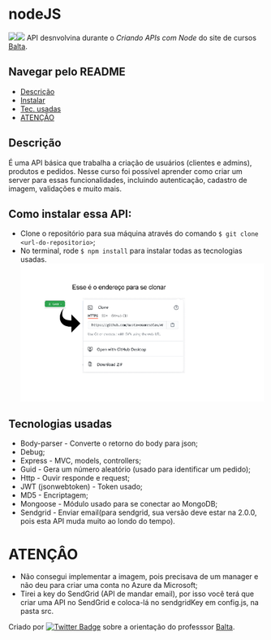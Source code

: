 # nodeJS
<img src="https://img.shields.io/badge/node.js%20-%2343853D.svg?&style=for-the-badge&logo=node.js&logoColor=white"/><img src="https://img.shields.io/badge/javascript%20-%23323330.svg?&style=for-the-badge&logo=javascript&logoColor=%23F7DF1E"/>
API desnvolvina durante o _Criando APIs com Node_ do site de cursos [Balta](https://balta.io/).

## Navegar pelo README
* [Descrição](https://github.com/GustavoGomesDias/APIs-node#descri%C3%A7%C3%A3o)
* [Instalar](https://github.com/GustavoGomesDias/APIs-node#como-instalar-essa-api)
* [Tec. usadas](https://github.com/GustavoGomesDias/APIs-node#tecnologias-usadas)
* [ATENÇÃO](https://github.com/GustavoGomesDias/APIs-node#aten%C3%A7%C3%A2o)
## Descrição

É uma API básica que trabalha a criação de usuários (clientes e admins), produtos e pedidos. Nesse curso foi possível aprender como criar um server para essas funcionalidades, incluindo autenticação, cadastro de imagem, validações e muito mais.

## Como instalar essa API:

* Clone o repositório para sua máquina através do comando `$ git clone <url-do-repositorio>`;
* No terminal, rode `$ npm install` para instalar todas as tecnologias usadas.
![git-clone](https://github.com/GustavoGomesDias/APIs-node/blob/main/git-clone.png)
## Tecnologias usadas

* Body-parser - Converte o retorno do body para json;
* Debug;
* Express - MVC, models, controllers;
* Guid - Gera um número aleatório (usado para identificar um pedido);
* Http - Ouvir responde e request;
* JWT (jsonwebtoken) - Token usado;
* MD5 - Encriptagem;
* Mongoose - Módulo usado para se conectar ao MongoDB;
* Sendgrid - Enviar email(para sendgrid, sua versão deve estar na 2.0.0, pois esta API muda muito ao londo do tempo).

# ATENÇÂO
* Não consegui implementar a imagem, pois precisava de um manager e não deu para criar uma conta no Azure da Microsoft;
* Tirei a key do SendGrid (API de mandar email), por isso você terá que criar uma API no SendGrid e coloca-lá no sendgridKey em config.js, na pasta src.

Criado por [![Twitter Badge](https://img.shields.io/badge/GustavoG%20-%231DA1F2.svg?&style=for-the-badge&logo=Twitter&logoColor=white)](https://twitter.com/Di3Gustavo) sobre a orientação do professsor [Balta](https://balta.io/).
